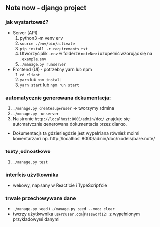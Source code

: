 ## Note now - django project

### jak wystartować?
  - Server (API)
    1. python3 -m venv env
    2. `source ./env/bin/activate`
    3. `pip install -r requirements.txt`
    4. Utworzyć plik `.env` w folderze `noteNow` i uzupełnić wzorując się na `.example.env`
    5. `./manage.py runserver`
  - Frontend (UI) - potrzebny yarn lub npm
    1. `cd client`
    2. `yarn` lub `npm install`
    3. `yarn start` lub `npm run start`

### automatycznie generowana dokumentacja:
  1. `./manage.py createsuperuser` -> tworzymy admina
  2. `./manage.py runserver`
  3. Na stronie `http://localhost:8000/admin/doc/` znajduje się automatycznie generowana dokumentacja przez django.
  - Dokumentacja ta gdzieniegdzie jest wypełniana również moimi komentarzami np. http://localhost:8000/admin/doc/models/base.note/

### testy jednostkowe
  1. `./manage.py test`

### interfejs użytkownika
  - webowy, napisany w React'cie i TypeScript'cie

### trwale przechowywane dane
  - `./manage.py seed` i `./manage.py seed --mode clear`
  - tworzy użytkownika `user@user.com`|`Password12!` z wypełnionymi przykładowymi danymi

